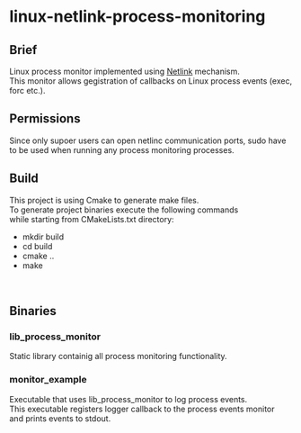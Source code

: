 # linux-netlink-process-monitoring

## Brief
Linux process monitor implemented using [Netlink](http://man7.org/linux/man-pages/man7/netlink.7.html) mechanism.</br> 
This monitor allows gegistration of callbacks on Linux process events (exec, forc etc.).</br> 


## Permissions

Since only supoer users can open netlinc communication ports, sudo have </br>
to be used when running any process monitoring processes.


## Build

This project is using Cmake to generate make files.</br> 
To generate project binaries execute the following commands </br>
while starting from CMakeLists.txt directory:  </br>
* mkdir build 
* cd build 
* cmake ..
* make

</br>


## Binaries

### lib_process_monitor

Static library containig all process monitoring functionality. </br>

### monitor_example

Executable that uses lib_process_monitor to log process events. </br>
This executable registers logger callback to the process events monitor</br>
and prints events to stdout.
